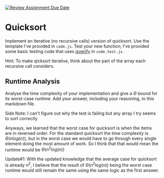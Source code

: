 [![Review Assignment Due Date](https://classroom.github.com/assets/deadline-readme-button-24ddc0f5d75046c5622901739e7c5dd533143b0c8e959d652212380cedb1ea36.svg)](https://classroom.github.com/a/ZLHpg3lN)
# Quicksort

Implement an iterative (no recursive calls) version of quicksort. Use the
template I've provided in `code.js`. Test your new function; I've provided some
basic testing code that uses [jsverify](https://jsverify.github.io/) in
`code.test.js`.

Hint: To make qicksort iterative, think about the part of the array each
recursive call considers.

## Runtime Analysis

Analyse the time complexity of your implementation and give a $\Theta$ bound for
its worst-case runtime. Add your answer, including your reasoning, to this
markdown file.

Side Note: I can't figure out why the test is failing but any array I try seems to sort correctly

Anyways, we learned that the worst case for quicksort is when the items are in reversed order. For the standard quicksort the time complexity is $\Theta(nlog(n))$, but in the worst case we would have to go through every single element doing the most amount of work. So I think that that would mean the runtime would be $\Theta(n^{2}log(n))$

Update#1:
With the updated knowledge that the average case for quicksort is already $n^2$, I believe that the result of $\Theta(n^{2}log(n))$ being the worst case runtime would still remain the same using the same logic as the first answer.
